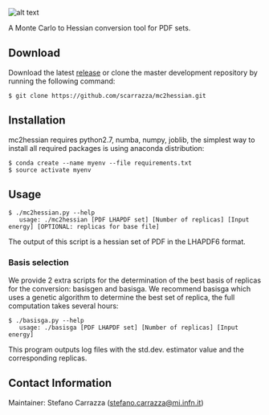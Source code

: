 ![alt text](https://github.com/scarrazza/mc2hessian/raw/master/extra/mc2h.png "Logo")

A Monte Carlo to Hessian conversion tool for PDF sets.

## Download

Download the latest [release](https://github.com/scarrazza/mc2hessian/releases) or clone the master development repository by running the following command:

```Shell
$ git clone https://github.com/scarrazza/mc2hessian.git
```

## Installation

mc2hessian requires python2.7, numba, numpy, joblib, the simplest way to install all required packages is using anaconda distribution:

```Shell
$ conda create --name myenv --file requirements.txt
$ source activate myenv
```

## Usage

```Shell
$ ./mc2hessian.py --help
   usage: ./mc2hessian [PDF LHAPDF set] [Number of replicas] [Input energy] [OPTIONAL: replicas for base file]
```

The output of this script is a hessian set of PDF in the LHAPDF6 format.

### Basis selection
We provide 2 extra scripts for the determination of the best basis of replicas for the conversion: basisgen and basisga. We recommend basisga which uses a genetic algorithm to determine the best set of replica, the full computation takes several hours:

```Shell
$ ./basisga.py --help
   usage: ./basisga [PDF LHAPDF set] [Number of replicas] [Input energy]
```

This program outputs log files with the std.dev. estimator value and the corresponding replicas.

## Contact Information

Maintainer: Stefano Carrazza (stefano.carrazza@mi.infn.it)
